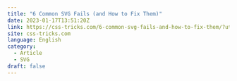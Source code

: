 ```yaml
---
title: "6 Common SVG Fails (and How to Fix Them)"
date: 2023-01-17T13:51:20Z
link: https://css-tricks.com/6-common-svg-fails-and-how-to-fix-them/?utm_medium=RSS&utm_source=news.12bit.vn
site: css-tricks.com
language: English
category:
  - Article
  - SVG
draft: false
---
```

